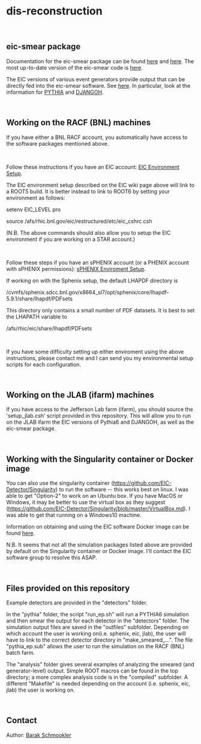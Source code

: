 # dis-reconstruction

<br/>

eic-smear package
-----------------

Documentation for the eic-smear package can be found [here](https://wiki.bnl.gov/eic/index.php/Monte_Carlo_and_Smearing) and [here](https://wiki.bnl.gov/eic/index.php/Smearing). The most up-to-date version of the eic-smear code is [here](https://gitlab.com/eic/eic-smear).

The EIC versions of various event generators provide output that can be directly fed into the eic-smear software. See [here](https://wiki.bnl.gov/eic/index.php/Simulations#Event_Generators). In particular, look at the information for [PYTHIA](https://wiki.bnl.gov/eic/index.php/PYTHIA) and [DJANGOH](https://wiki.bnl.gov/eic/index.php/DJANGOH).

<br/>

Working on the RACF (BNL) machines
----------------------------------
If you have either a BNL RACF account, you automatically have access to the software packages mentioned above. 

<BR/>

Follow these instructions if you have an EIC account: [EIC Environment Setup](https://wiki.bnl.gov/eic/index.php/Computing).

The EIC environment setup described on the EIC wiki page above will link to a ROOT5 build. It is better instead to link to ROOT6 by setting your environment as follows:

setenv EIC_LEVEL pro

source /afs/rhic.bnl.gov/eic/restructured/etc/eic_cshrc.csh

(N.B. The above commands should also allow you to setup the EIC environment if you are working on a STAR account.)

<br/>

Follow these steps if you have an sPHENIX account (or a PHENIX account with sPHENIX permissions): [sPHENIX Enviroment Setup](https://wiki.bnl.gov/sPHENIX/index.php/Setup).

If working on with the Sphenix setup, the default LHAPDF directory is

/cvmfs/sphenix.sdcc.bnl.gov/x8664_sl7/opt/sphenix/core/lhapdf-5.9.1/share/lhapdf/PDFsets

This directory only contains a small number of PDF datasets. It is best to set the LHAPATH variable to

/afs/rhic/eic/share/lhapdf/PDFsets

<br/>

If you have some difficulty setting up either enviroment using the above instructions, please contact me and I can send you my environmental setup scripts for each configuration.

<br/>

Working on the JLAB (ifarm) machines
-----------------------------------
If you have access to the Jefferson Lab farm (ifarm), you should source the 'setup_jlab.csh' script provided in this repository. This will allow you to run on the JLAB ifarm the EIC versions of Pythia6 and DJANGOH, as well as the eic-smear package.

<br/>


Working with the Singularity container or Docker image
------------------------------------------------------
You can also use the singularity container (https://github.com/EIC-Detector/Singularity) to run the software -- this works best on linux. I was able to get "Option-2" to work on an Ubuntu box. If you have MacOS or Windows, it may be better to use the virtual box as they suggest (https://github.com/EIC-Detector/Singularity/blob/master/VirtualBox.md). I was able to get that running on a Windows10 machine.

Information on obtaining and using the EIC software Docker image can be found [here](https://eic.gitlab.io/documents/quickstart/#ESCalate).

N.B. It seems that not all the simulation packages listed above are provided by default on the Singularity container or Docker image. I'll contact the EIC software group to resolve this ASAP.

<br/>


Files provided on this repository
---------------------------------
Example detectors are provided in the "detectors" folder.

In the "pythia" folder, the script "run_ep.sh" will run a PYTHIA6 simulation and then smear the output for each detector in the "detectors" folder. The simulation output files are saved in the "outfiles" subfolder. Depending on which account the user is working on(i.e. sphenix, eic, jlab), the user will have to link to the correct detector directory in "make_smeared_...". The file "pythia_ep.sub" allows the user to run the simulation on the RACF (BNL) batch farm.

The "analysis" folder gives several examples of analyzing the smeared (and generator-level) output. Simple ROOT macros can be found in the top directory; a more complex analysis code is in the "compiled" subfolder. A different "Makefile" is needed depending on the account (i.e. sphenix, eic, jlab) the user is working on.

<br/>

Contact
--------
Author: [Barak Schmookler](mailto:barak.schmookler@stonybrook.edu)



